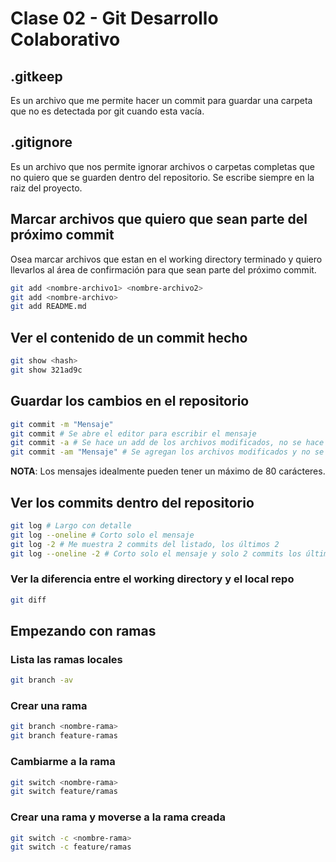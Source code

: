 # Clase 02 - Git Desarrollo Colaborativo

## .gitkeep 
Es un archivo que me permite hacer un commit para guardar una carpeta que no es detectada por git cuando esta vacía.

## .gitignore
Es un archivo que nos permite ignorar archivos o carpetas completas que no quiero que se guarden dentro del repositorio.
Se escribe siempre en la raiz del proyecto.

## Marcar archivos que quiero que sean parte del próximo commit
Osea marcar archivos que estan en el working directory terminado y quiero llevarlos al área de confirmación para que sean parte del próximo commit.

```sh 
git add <nombre-archivo1> <nombre-archivo2>
git add <nombre-archivo>
git add README.md
```

## Ver el contenido de un commit hecho

```sh
git show <hash>
git show 321ad9c
```

## Guardar los cambios en el repositorio 

```sh 
git commit -m "Mensaje"
git commit # Se abre el editor para escribir el mensaje
git commit -a # Se hace un add de los archivos modificados, no se hace un add de los archivos untracked y se abre el editor para escribir el mensaje
git commit -am "Mensaje" # Se agregan los archivos modificados y no se abre el editor para escribir el mensaje
```

**NOTA**: Los mensajes idealmente pueden tener un máximo de 80 carácteres.

## Ver los commits dentro del repositorio

```sh
git log # Largo con detalle
git log --oneline # Corto solo el mensaje
git log -2 # Me muestra 2 commits del listado, los últimos 2
git log --oneline -2 # Corto solo el mensaje y solo 2 commits los últimos
```

### Ver la diferencia entre el working directory y el local repo

```sh
git diff
```

## Empezando con ramas

### Lista las ramas locales

```sh
git branch -av
```

### Crear una rama

```sh
git branch <nombre-rama>
git branch feature-ramas
```

### Cambiarme a la rama

```sh
git switch <nombre-rama>
git switch feature/ramas
```

### Crear una rama y moverse a la rama creada

```sh
git switch -c <nombre-rama>
git switch -c feature/ramas
```